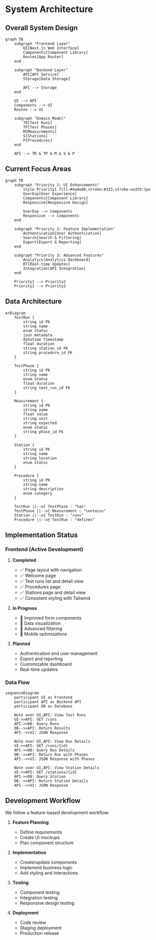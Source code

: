 # System Architecture

## Overall System Design

```mermaid
graph TB
    subgraph "Frontend Layer"
        UI[Next.js Web Interface]
        Components[Component Library]
        Routes[App Router]
    end

    subgraph "Backend Layer"
        API[API Service]
        Storage[Data Storage]
        
        API --> Storage
    end

    UI --> API
    Components --> UI
    Routes --> UI

    subgraph "Domain Model"
        TR[Test Runs]
        TP[Test Phases]
        M[Measurements]
        S[Stations]
        P[Procedures]
    end

    API --> TR & TP & M & S & P
```

## Current Focus Areas

```mermaid
graph TB
    subgraph "Priority 1: UI Enhancements"
        style Priority1 fill:#4ade80,stroke:#333,stroke-width:2px
        UserExp[User Experience]
        Components[Component Library]
        Responsive[Responsive Design]
        
        UserExp --> Components
        Responsive --> Components
    end

    subgraph "Priority 2: Feature Implementation"
        Authentication[User Authentication]
        Search[Search & Filtering]
        Export[Export & Reporting]
    end

    subgraph "Priority 3: Advanced Features"
        Analytics[Analytics Dashboard]
        RT[Real-time Updates]
        Integration[API Integration]
    end

    Priority1 --> Priority2
    Priority2 --> Priority3
```

## Data Architecture

```mermaid
erDiagram
    TestRun {
        string id PK
        string name
        enum status
        json metadata
        datetime timestamp
        float duration
        string station_id FK
        string procedure_id FK
    }

    TestPhase {
        string id PK
        string name
        enum status
        float duration
        string test_run_id FK
    }

    Measurement {
        string id PK
        string name
        float value
        string unit
        string expected
        enum status
        string phase_id FK
    }

    Station {
        string id PK
        string name
        string location
        enum status
    }

    Procedure {
        string id PK
        string name
        string description
        enum category
    }

    TestRun ||--o{ TestPhase : "has"
    TestPhase ||--o{ Measurement : "contains"
    Station ||--o{ TestRun : "runs"
    Procedure ||--o{ TestRun : "defines"
```

## Implementation Status

### Frontend (Active Development)
1. **Completed**
   - ✅ Page layout with navigation
   - ✅ Welcome page
   - ✅ Test runs list and detail view
   - ✅ Procedures page
   - ✅ Stations page and detail view
   - ✅ Consistent styling with Tailwind

2. **In Progress**
   - 🔄 Improved form components
   - 🔄 Data visualization
   - 🔄 Advanced filtering
   - 🔄 Mobile optimizations

3. **Planned**
   - Authentication and user management
   - Export and reporting
   - Customizable dashboard
   - Real-time updates

### Data Flow

```mermaid
sequenceDiagram
    participant UI as Frontend
    participant API as Backend API
    participant DB as Database
    
    Note over UI,API: View Test Runs
    UI->>API: GET /runs
    API->>DB: Query Runs
    DB-->>API: Return Results
    API-->>UI: JSON Response
    
    Note over UI,API: View Run Details
    UI->>API: GET /runs/{id}
    API->>DB: Query Run Details
    DB-->>API: Return Run with Phases
    API-->>UI: JSON Response with Phases
    
    Note over UI,API: View Station Details
    UI->>API: GET /stations/{id}
    API->>DB: Query Station
    DB-->>API: Return Station Details
    API-->>UI: JSON Response
```

## Development Workflow

We follow a feature-based development workflow:

1. **Feature Planning**
   - Define requirements
   - Create UI mockups
   - Plan component structure

2. **Implementation**
   - Create/update components
   - Implement business logic
   - Add styling and interactions

3. **Testing**
   - Component testing
   - Integration testing
   - Responsive design testing

4. **Deployment**
   - Code review
   - Staging deployment
   - Production release 